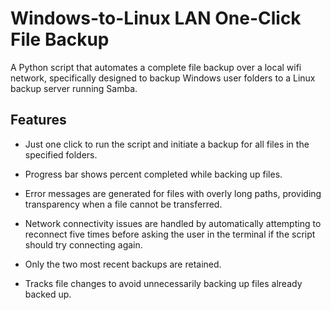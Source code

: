 # Windows-to-Linux LAN One-Click File Backup
A Python script that automates a complete file backup over a local wifi network, specifically designed to backup Windows user folders to a Linux backup server running Samba.

## Features
* Just one click to run the script and initiate a backup for all files in the specified folders.
* Progress bar shows percent completed while backing up files.
* Error messages are generated for files with overly long paths, providing transparency when a file cannot be transferred.

* Network connectivity issues are handled by automatically attempting to reconnect five times before asking the user in the terminal if the script should try connecting again.
* Only the two most recent backups are retained.
* Tracks file changes to avoid unnecessarily backing up files already backed up.
